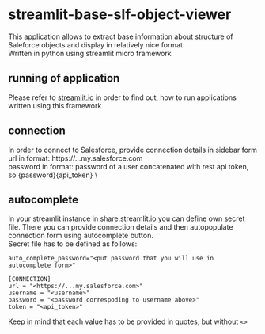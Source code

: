 # streamlit-base-slf-object-viewer
This application allows to extract base information about structure of Saleforce objects and display in relatively nice format \
Written in python using streamlit micro framework

## running of application
Please refer to [streamlit.io](https://streamlit.io) in order to find out, how to run applications written using this framework

## connection
In order to connect to Salesforce, provide connection details in sidebar form \
url in format: https://...my.salesforce.com \
password in format: password of a user concatenated with rest api token, so {password}{api_token} \


## autocomplete
In your streamlit instance in share.streamlit.io you can define own secret file. There you can provide connection details and then autopopulate connection form using autocomplete button. \
Secret file has to be defined as follows:

```
auto_complete_password="<put password that you will use in autocomplete form>"

[CONNECTION]
url = "<https://...my.salesforce.com>"
username = "<username>"
password = "<password correspoding to username above>"
token = "<api_token>"
```
Keep in mind that each value has to be provided in quotes, but without ```<>```
